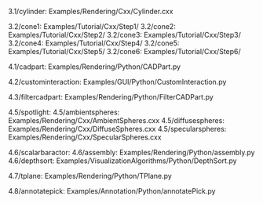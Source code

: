 3.1/cylinder: Examples/Rendering/Cxx/Cylinder.cxx

3.2/cone1: Examples/Tutorial/Cxx/Step1/
3.2/cone2: Examples/Tutorial/Cxx/Step2/
3.2/cone3: Examples/Tutorial/Cxx/Step3/
3.2/cone4: Examples/Tutorial/Cxx/Step4/
3.2/cone5: Examples/Tutorial/Cxx/Step5/
3.2/cone6: Examples/Tutorial/Cxx/Step6/

4.1/cadpart: Examples/Rendering/Python/CADPart.py

4.2/custominteraction: Examples/GUI/Python/CustomInteraction.py

4.3/filtercadpart: Examples/Rendering/Python/FilterCADPart.py

4.5/spotlight: 
4.5/ambientspheres: Examples/Rendering/Cxx/AmbientSpheres.cxx
4.5/diffusespheres: Examples/Rendering/Cxx/DiffuseSpheres.cxx
4.5/specularspheres: Examples/Rendering/Cxx/SpecularSpheres.cxx

4.6/scalarbaractor:
4.6/assembly: Examples/Rendering/Python/assembly.py
4.6/depthsort: Examples/VisualizationAlgorithms/Python/DepthSort.py

4.7/tplane: Examples/Rendering/Python/TPlane.py

4.8/annotatepick: Examples/Annotation/Python/annotatePick.py
